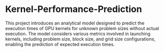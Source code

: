 # Kernel-Performance-Prediction
This project introduces an analytical model designed to predict the execution times of GPU kernels for unknown problem sizes without actual execution. The model considers various metrics involved in launching kernels, including problem size, block size, and grid size configurations, enabling the prediction of expected execution times.
